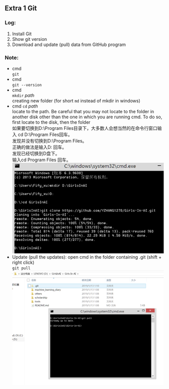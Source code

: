 ## Extra 1 Git
### Log:
1. Install Git
2. Show git version
3. Download and update (pull) data from GitHub program

### Note:
* cmd  
`git`  
* cmd  
`git --version`  
* cmd  
`mkdir` *path*  
creating new folder (for short `md` instead of mkdir in windows)  
* cmd
`cd` *path*  
locate to the path. Be careful that you may not locate to the folder in another disk other than the one in which you are running cmd. To do so, first locate to the disk, then the folder  
如果要切换到D:\Program Files目录下，大多数人会想当然的在命令行窗口输入 cd D:\Program Files回车。  
发现并没有切换到D:\Program Files。  
正确的做法是输入D:  回车。  
发现已经切换到D盘下。  
输入cd Program Files 回车。  
![mkdircd](https://github.com/FifyNagi/GirlsInAI-Learning-Diary/blob/master/Others/mkdircd.png)
* Update (pull the updates): open cmd in the folder containing .git (shift + right click)  
`git pull` 
![Gitpull](https://github.com/FifyNagi/GirlsInAI-Learning-Diary/blob/master/Others/gitpull.png)
